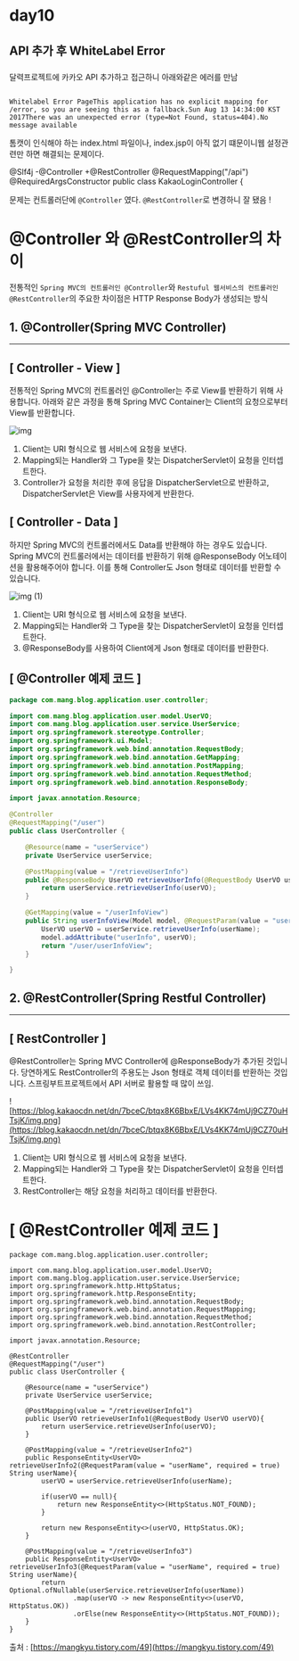 # day10

## API 추가 후 WhiteLabel Error

###

달력프로젝트에 카카오 API 추가하고 접근하니 아래와같은 에러를 만남

```

Whitelabel Error PageThis application has no explicit mapping for /error, so you are seeing this as a fallback.Sun Aug 13 14:34:00 KST 2017There was an unexpected error (type=Not Found, status=404).No message available
```

톰캣이 인식해야 하는  index.html 파일이나, index.jsp이 아직 없기 떄문이니웹 설정관련만 하면 해결되는 문제이다.

@Slf4j
-@Controller
+@RestController
@RequestMapping("/api")
@RequiredArgsConstructor
public class KakaoLoginController {

문제는 컨트롤러단에 `@Controller` 였다. `@RestController`로 변경하니 잘 됐음 !

# @Controller 와 @RestController의 차이

전통적인 `Spring MVC의 컨트롤러인 @Controller`와 `Restuful 웹서비스의 컨트롤러인 @RestController`의 주요한 차이점은 HTTP Response Body가 생성되는 방식

## **1. @Controller(Spring MVC Controller)**

---

## **[ Controller - View ]**

전통적인 Spring MVC의 컨트롤러인 @Controller는 주로 View를 반환하기 위해 사용합니다. 아래와 같은 과정을 통해 Spring MVC Container는 Client의 요청으로부터 View를 반환합니다.

![img](https://user-images.githubusercontent.com/44457591/104095254-3bd30c80-52d9-11eb-867a-d1a07e8ddfab.png)


1. Client는 URI 형식으로 웹 서비스에 요청을 보낸다.
2. Mapping되는 Handler와 그 Type을 찾는 DispatcherServlet이 요청을 인터셉트한다.
3. Controller가 요청을 처리한 후에 응답을 DispatcherServlet으로 반환하고, DispatcherServlet은 View를 사용자에게 반환한다.

## **[ Controller - Data ]**

하지만 Spring MVC의 컨트롤러에서도 Data를 반환해야 하는 경우도 있습니다. Spring MVC의 컨트롤러에서는 데이터를 반환하기 위해 @ResponseBody 어노테이션을 활용해주어야 합니다. 이를 통해 Controller도 Json 형태로 데이터를 반환할 수 있습니다.

![img (1)](https://user-images.githubusercontent.com/44457591/104095262-42fa1a80-52d9-11eb-839b-2a5fd9d2ca7c.png)


1. Client는 URI 형식으로 웹 서비스에 요청을 보낸다.
2. Mapping되는 Handler와 그 Type을 찾는 DispatcherServlet이 요청을 인터셉트한다.
3. @ResponseBody를 사용하여 Client에게 Json 형태로 데이터를 반환한다.

## **[ @Controller 예제 코드 ]**

```java
package com.mang.blog.application.user.controller;

import com.mang.blog.application.user.model.UserVO;
import com.mang.blog.application.user.service.UserService;
import org.springframework.stereotype.Controller;
import org.springframework.ui.Model;
import org.springframework.web.bind.annotation.RequestBody;
import org.springframework.web.bind.annotation.GetMapping;
import org.springframework.web.bind.annotation.PostMapping;
import org.springframework.web.bind.annotation.RequestMethod;
import org.springframework.web.bind.annotation.ResponseBody;

import javax.annotation.Resource;

@Controller
@RequestMapping("/user")
public class UserController {

    @Resource(name = "userService")
    private UserService userService;

    @PostMapping(value = "/retrieveUserInfo")
    public @ResponseBody UserVO retrieveUserInfo(@RequestBody UserVO userVO){
        return userService.retrieveUserInfo(userVO);
    }

    @GetMapping(value = "/userInfoView")
    public String userInfoView(Model model, @RequestParam(value = "userName", required = true) String userName){
        UserVO userVO = userService.retrieveUserInfo(userName);
        model.addAttribute("userInfo", userVO);
        return "/user/userInfoView";
    }

}
```

## **2. @RestController(Spring Restful Controller)**

---

## **[ RestController ]**

@RestController는 Spring MVC Controller에 @ResponseBody가 추가된 것입니다. 당연하게도 RestController의 주용도는 Json 형태로 객체 데이터를 반환하는 것입니다. 스프링부트프로젝트에서 API 서버로 활용할 때 많이 쓰임.

![https://blog.kakaocdn.net/dn/7bceC/btqx8K6BbxE/LVs4KK74mUj9CZ70uHTsjK/img.png](https://blog.kakaocdn.net/dn/7bceC/btqx8K6BbxE/LVs4KK74mUj9CZ70uHTsjK/img.png)

1. Client는 URI 형식으로 웹 서비스에 요청을 보낸다.
2. Mapping되는 Handler와 그 Type을 찾는 DispatcherServlet이 요청을 인터셉트한다.
3. RestController는 해당 요청을 처리하고 데이터를 반환한다.

# **[ @RestController 예제 코드 ]**

```
package com.mang.blog.application.user.controller;

import com.mang.blog.application.user.model.UserVO;
import com.mang.blog.application.user.service.UserService;
import org.springframework.http.HttpStatus;
import org.springframework.http.ResponseEntity;
import org.springframework.web.bind.annotation.RequestBody;
import org.springframework.web.bind.annotation.RequestMapping;
import org.springframework.web.bind.annotation.RequestMethod;
import org.springframework.web.bind.annotation.RestController;

import javax.annotation.Resource;

@RestController
@RequestMapping("/user")
public class UserController {

    @Resource(name = "userService")
    private UserService userService;

    @PostMapping(value = "/retrieveUserInfo1")
    public UserVO retrieveUserInfo1(@RequestBody UserVO userVO){
        return userService.retrieveUserInfo(userVO);
    }

    @PostMapping(value = "/retrieveUserInfo2")
    public ResponseEntity<UserVO> retrieveUserInfo2(@RequestParam(value = "userName", required = true) String userName){
        userVO = userService.retrieveUserInfo(userName);

        if(userVO == null){
            return new ResponseEntity<>(HttpStatus.NOT_FOUND);
        }

        return new ResponseEntity<>(userVO, HttpStatus.OK);
    }

    @PostMapping(value = "/retrieveUserInfo3")
    public ResponseEntity<UserVO> retrieveUserInfo3(@RequestParam(value = "userName", required = true) String userName){
        return Optional.ofNullable(userService.retrieveUserInfo(userName))
                .map(userVO -> new ResponseEntity<>(userVO, HttpStatus.OK))
                .orElse(new ResponseEntity<>(HttpStatus.NOT_FOUND));
    }
}
```

출처 : [https://mangkyu.tistory.com/49](https://mangkyu.tistory.com/49)
